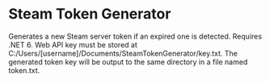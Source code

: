 # Steam Token Generator
 Generates a new Steam server token if an expired one is detected. Requires .NET 6. Web API key must be stored at C:/Users/[username]/Documents/SteamTokenGenerator/key.txt. The generated token key will be output to the same directory in a file named token.txt.
